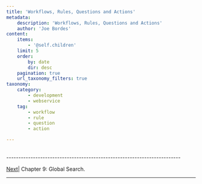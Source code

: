 ```yaml
---
title: 'Workflows, Rules, Questions and Actions'
metadata:
    description: 'Workflows, Rules, Questions and Actions'
    author: 'Joe Bordes'
content:
    items:
        - '@self.children'
    limit: 5
    order:
        by: date
        dir: desc
    pagination: true
    url_taxonomy_filters: true
taxonomy:
    category:
        - development
        - webservice
    tag:
        - workflow
        - rule
        - question
        - action

---
```


<br>
------------------------------------------------------------------------

[Next](http://localhost/coreBOSDocumentation/configuration-tools/webservice-development/globalsearch)| Chapter 9: Global Search.

------------------------------------------------------------------------